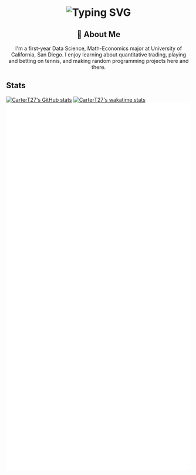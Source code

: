 <div align="center">
    <h1>
        <img src="https://readme-typing-svg.herokuapp.com?font=Jetbrains+mono&size=40&duration=3000&color=33FF33&center=true&vCenter=true&width=435&lines=Hey...+I'm+Carter;This+is...;...my+Github...;" alt="Typing SVG"/>
    </h1>
</div>

<div align="center">
    <h2>🚀 About Me</h2>
    <p>I'm a first-year Data Science, Math-Economics major at University of California, San Diego. I enjoy learning about quantitative trading, playing and betting on tennis, and making random programming projects here and there.</p>
</div>

## Stats
[![CarterT27's GitHub stats](https://github-readme-stats.vercel.app/api?username=cartert27&show_icons=true&theme=dracula)](https://github.com/anuraghazra/github-readme-stats)
[![CarterT27's wakatime stats](https://github-readme-stats.vercel.app/api/wakatime?username=cartert27&langs_count=5&theme=dracula)](https://github.com/anuraghazra/github-readme-stats)
![Metrics](/github-metrics.svg)
